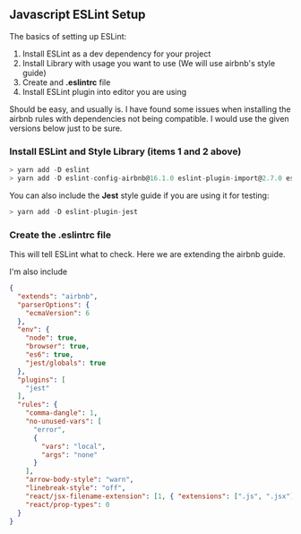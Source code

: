 ## Javascript ESLint Setup

The basics of setting up ESLint:

1. Install ESLint as a dev dependency for your project
2. Install Library with usage you want to use (We will use airbnb's style guide)
3. Create and **.eslintrc** file
4. Install ESLint plugin into editor you are using

Should be easy, and usually is.  I have found some issues when installing the airbnb rules with dependencies not being compatible.  I would use the given versions below just to be sure.

### Install ESLint and Style Library (items 1 and 2 above)

```javascript
> yarn add -D eslint
> yarn add -D eslint-config-airbnb@16.1.0 eslint-plugin-import@2.7.0 eslint-plugin-react@7.4.0 eslint-plugin-jsx-a11y@6.0.1	
```

You can also include the **Jest** style guide if you are using it for testing:

```javascript
> yarn add -D eslint-plugin-jest
```

### Create the .eslintrc file

This will tell ESLint what to check.  Here we are extending the airbnb guide.  

I'm also include 

```json
{
  "extends": "airbnb",
  "parserOptions": {
    "ecmaVersion": 6
  },
  "env": {
    "node": true,
    "browser": true,
    "es6": true,
    "jest/globals": true
  },
  "plugins": [
    "jest"
  ],
  "rules": {
    "comma-dangle": 1,
    "no-unused-vars": [
      "error",
      {
        "vars": "local",
        "args": "none"
      }
    ],
    "arrow-body-style": "warn",
    "linebreak-style": "off",
    "react/jsx-filename-extension": [1, { "extensions": [".js", ".jsx"] }],
    "react/prop-types": 0
  }
}
```

